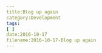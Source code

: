 ```yaml
---
title:Blog up again
category:Development
tags:
[ ]
date:2016-10-17
filename:2016-10-17-Blog up again
---
```


